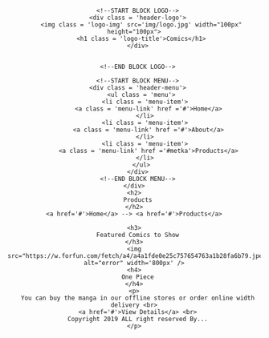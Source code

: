 <!DOCTYPE html>
<html lang="en">
<head>
  <meta charset="UTF-8">
  <meta name="viewport" content="width=device-width, initial-scale=1.0">
  <meta http-equiv="X-UA-Compatible" content="ie=edge">
  <title>Comics</title>
  <style>
    img{
      box-shadow: 5px 5px 10px black;
    }
    img:hover{
      box-shadow: 7px 7px 10px black;
    }
  </style>
</head>
<body>
  <!--START HEADER-->
  <header class = 'header'>
    <div class = 'container'>
      
      <!--START BLOCK LOGO-->
      <div class = 'header-logo'>
        <img class = 'logo-img' src='img/logo.jpg' width="100px" height="100px">
        <h1 class = 'logo-title'>Comics</h1>
      </div>
      
      
      <!--END BLOCK LOGO-->
    
      <!--START BLOCK MENU-->
      <div class = 'header-menu'>
        <ul class = 'menu'>
          <li class = 'menu-item'>
            <a class = 'menu-link' href ='#'>Home</a>
          </li>
          <li class = 'menu-item'>
            <a class = 'menu-link' href ='#'>About</a>
          </li>
          <li class = 'menu-item'>
            <a class = 'menu-link' href ='#metka'>Products</a>
          </li>
        </ul>
      </div>
      <!--END BLOCK MENU-->
    </div>
    <h2>
      Products
    </h2>
    <a href='#'>Home</a> --> <a href='#'>Products</a>
    
    <h3>
      Featured Comics to Show
    </h3>
    <img src="https://w.forfun.com/fetch/a4/a4a1fde0e25c757654763a1b28fa6b79.jpeg" alt="error" width='800px' />
    <h4>
      One Piece
    </h4>
    <p>
      You can buy the manga in our offline stores or order online width delivery <br>
      <a href='#'>View Details</a> <br>
      Copyright 2019 ALL right reserved By...
    </p>
</header>
<!--END HEADER-->
